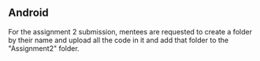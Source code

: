 ## Android

For the assignment 2 submission, mentees are requested to create a folder by their name and upload all the code in it and add that folder to the "Assignment2" folder.
